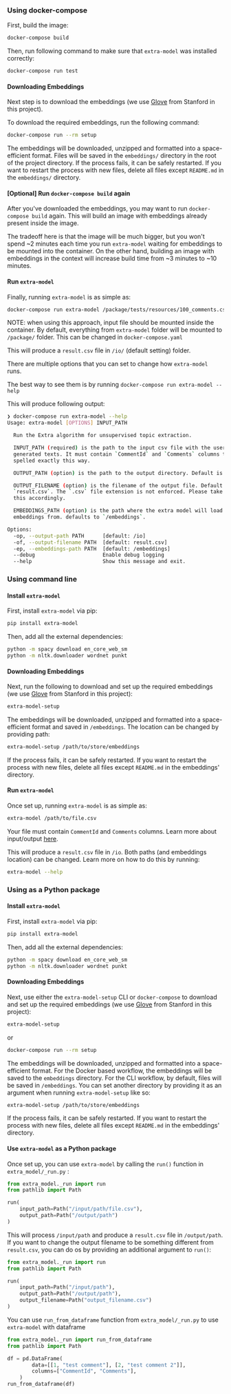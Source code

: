 ### Using docker-compose

First, build the image:

```bash
docker-compose build
```

Then, run following command to make sure that `extra-model` was installed correctly:

```bash
docker-compose run test
```

#### Downloading Embeddings

Next step is to download the embeddings (we use [Glove](https://nlp.stanford.edu/projects/glove/) from Stanford in this project).

To download the required embeddings, run the following command:

```bash
docker-compose run --rm setup
```

The embeddings will be downloaded, unzipped and formatted into a space-efficient format. Files will be saved in the `embeddings/` directory in the root of the project directory. If the process fails, it can be safely restarted. If you want to restart the process with new files, delete all files except `README.md` in the `embeddings/` directory.

#### [Optional] Run `docker-compose build` again

After you've downloaded the embeddings, you may want to run `docker-compose build` again. 
This will build an image with embeddings already present inside the image. 

The tradeoff here is that the image will be much bigger, but you won't spend ~2 minutes each time you run `extra-model` waiting for embeddings to be mounted into the container.
On the other hand, building an image with embeddings in the context will increase build time from ~3 minutes to ~10 minutes.

#### Run `extra-model`

Finally, running `extra-model` is as simple as:

```bash
docker-compose run extra-model /package/tests/resources/100_comments.csv
```

NOTE: when using this approach, input file should be mounted inside the container.
By default, everything from `extra-model` folder will be mounted to `/package/` folder.
This can be changed in `docker-compose.yaml`

This will produce a `result.csv` file in `/io/` (default setting) folder.

There are multiple options that you can set to change how `extra-model` runs.

The best way to see them is by running `docker-compose run extra-model --help`

This will produce following output:

```bash
❯ docker-compose run extra-model --help
Usage: extra-model [OPTIONS] INPUT_PATH

  Run the Extra algorithm for unsupervised topic extraction.

  INPUT_PATH (required) is the path to the input csv file with the user
  generated texts. It must contain `CommentId` and `Comments` columns that are
  spelled exactly this way.

  OUTPUT_PATH (option) is the path to the output directory. Default is `/io`.

  OUTPUT_FILENAME (option) is the filename of the output file. Default is
  `result.csv`. The `.csv` file extension is not enforced. Please take care of
  this accordingly.

  EMBEDDINGS_PATH (option) is the path where the extra model will load the
  embeddings from. defaults to `/embeddings`.

Options:
  -op, --output-path PATH      [default: /io]
  -of, --output-filename PATH  [default: result.csv]
  -ep, --embeddings-path PATH  [default: /embeddings]
  --debug                      Enable debug logging
  --help                       Show this message and exit.

```

### Using command line

#### Install `extra-model`

First, install `extra-model` via pip:

```bash
pip install extra-model
```

Then, add all the external dependencies:

```bash
python -m spacy download en_core_web_sm
python -m nltk.downloader wordnet punkt
```

#### Downloading Embeddings

Next, run the following to download and set up the required embeddings (we use [Glove](https://nlp.stanford.edu/projects/glove/) from Stanford in this project):

```bash
extra-model-setup
```

The embeddings will be downloaded, unzipped and formatted into a space-efficient format and saved in `/embeddings`.
The location can be changed by providing path:

```bash
extra-model-setup /path/to/store/embeddings
```

If the process fails, it can be safely restarted. If you want to restart the process with new files, delete all files except `README.md` in the embeddings' directory.

#### Run `extra-model`

Once set up, running `extra-model` is as simple as:

```bash
extra-model /path/to/file.csv 
```

Your file must contain `CommentId` and `Comments` columns. Learn more about input/output [here](https://wayfair-incubator.github.io/extra-model/site/#extra-model-input).

This will produce a `result.csv` file in `/io`. Both paths (and embeddings location) can be changed.
Learn more on how to do this by running:

```bash
extra-model --help
```

### Using as a Python package

#### Install `extra-model`

First, install `extra-model` via pip:

```bash
pip install extra-model
```

Then, add all the external dependencies:

```bash
python -m spacy download en_core_web_sm
python -m nltk.downloader wordnet punkt
```

#### Downloading Embeddings

Next, use either the `extra-model-setup` CLI or `docker-compose` to download and set up the required embeddings (we use [Glove](https://nlp.stanford.edu/projects/glove/) from Stanford in this project):

```bash
extra-model-setup
```

or

```bash
docker-compose run --rm setup
```


The embeddings will be downloaded, unzipped and formatted into a space-efficient format. 
For the Docker based workflow, the embeddings will be saved to the `embeddings` directory. 
For the CLI workflow, by default, files will be saved in `/embeddings`. 
You can set another directory by providing it as an argument when running `extra-model-setup` like so:

```bash
extra-model-setup /path/to/store/embeddings
```


If the process fails, it can be safely restarted. If you want to restart the process with new files, delete all files except `README.md` in the embeddings' directory.

#### Use `extra-model` as a Python package

Once set up, you can use `extra-model` by calling the `run()` function in `extra_model/_run.py` :

```python
from extra_model._run import run
from pathlib import Path

run(
    input_path=Path("/input/path/file.csv"),
    output_path=Path("/output/path")
)
```

This will process `/input/path` and produce a `result.csv` file in `/output/path`. 
If you want to change the output filename to be something different from `result.csv`, you can do os by providing an 
additional argument to `run()`:

```python
from extra_model._run import run
from pathlib import Path

run(
    input_path=Path("/input/path"),
    output_path=Path("/output/path"),
    output_filename=Path("output_filename.csv")
)
```

You can use `run_from_dataframe` function from `extra_model/_run.py`  to use `extra-model` with dataframe 

```python
from extra_model._run import run_from_dataframe
from pathlib import Path

df = pd.DataFrame(
        data=[[1, "test comment"], [2, "test comment 2"]],
        columns=["CommentId", "Comments"],
    )
run_from_dataframe(df)
```